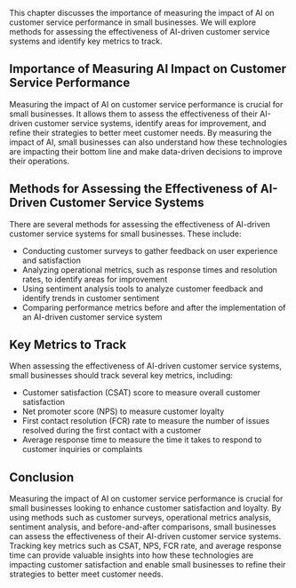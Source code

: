 

This chapter discusses the importance of measuring the impact of AI on customer service performance in small businesses. We will explore methods for assessing the effectiveness of AI-driven customer service systems and identify key metrics to track.

Importance of Measuring AI Impact on Customer Service Performance
-----------------------------------------------------------------

Measuring the impact of AI on customer service performance is crucial for small businesses. It allows them to assess the effectiveness of their AI-driven customer service systems, identify areas for improvement, and refine their strategies to better meet customer needs. By measuring the impact of AI, small businesses can also understand how these technologies are impacting their bottom line and make data-driven decisions to improve their operations.

Methods for Assessing the Effectiveness of AI-Driven Customer Service Systems
-----------------------------------------------------------------------------

There are several methods for assessing the effectiveness of AI-driven customer service systems for small businesses. These include:

* Conducting customer surveys to gather feedback on user experience and satisfaction
* Analyzing operational metrics, such as response times and resolution rates, to identify areas for improvement
* Using sentiment analysis tools to analyze customer feedback and identify trends in customer sentiment
* Comparing performance metrics before and after the implementation of an AI-driven customer service system

Key Metrics to Track
--------------------

When assessing the effectiveness of AI-driven customer service systems, small businesses should track several key metrics, including:

* Customer satisfaction (CSAT) score to measure overall customer satisfaction
* Net promoter score (NPS) to measure customer loyalty
* First contact resolution (FCR) rate to measure the number of issues resolved during the first contact with a customer
* Average response time to measure the time it takes to respond to customer inquiries or complaints

Conclusion
----------

Measuring the impact of AI on customer service performance is crucial for small businesses looking to enhance customer satisfaction and loyalty. By using methods such as customer surveys, operational metrics analysis, sentiment analysis, and before-and-after comparisons, small businesses can assess the effectiveness of their AI-driven customer service systems. Tracking key metrics such as CSAT, NPS, FCR rate, and average response time can provide valuable insights into how these technologies are impacting customer satisfaction and enable small businesses to refine their strategies to better meet customer needs.
